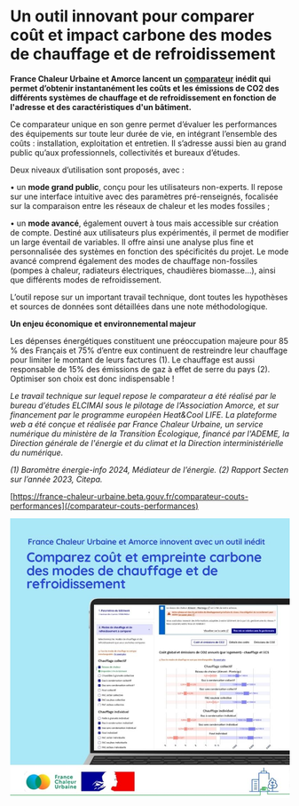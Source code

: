 # Un outil innovant pour comparer coût et impact carbone des modes de chauffage et de refroidissement

**France Chaleur Urbaine et Amorce lancent un** [**comparateur**](/comparateur-couts-performances) **inédit qui permet d’obtenir instantanément les coûts et les émissions de CO2 des différents systèmes de chauffage et de refroidissement en fonction de l'adresse et des caractéristiques d'un bâtiment.**

Ce comparateur unique en son genre permet d’évaluer les performances des équipements sur toute leur durée de vie, en intégrant l’ensemble des coûts : installation, exploitation et entretien. Il s’adresse aussi bien au grand public qu’aux professionnels, collectivités et bureaux d’études.&#x20;

Deux niveaux d’utilisation sont proposés, avec :

• un **mode grand public**, conçu pour les utilisateurs non-experts. Il repose sur une interface intuitive avec des paramètres pré-renseignés, focalisée sur la comparaison entre les réseaux de chaleur et les modes fossiles ;

• un **mode avancé**, également ouvert à tous mais accessible sur création de compte. Destiné aux utilisateurs plus expérimentés, il permet de modifier un large éventail de variables. Il offre ainsi une analyse plus fine et personnalisée des systèmes en fonction des spécificités du projet. Le mode avancé comprend également des modes de chauffage non-fossiles (pompes à chaleur, radiateurs électriques, chaudières biomasse…), ainsi que différents modes de refroidissement.

L’outil repose sur un important travail technique, dont toutes les hypothèses et sources de données sont détaillées dans une note méthodologique.&#x20;

**Un enjeu économique et environnemental majeur**&#x20;

Les dépenses énergétiques constituent une préoccupation majeure pour 85 % des Français et 75% d’entre eux continuent de restreindre leur chauffage pour limiter le montant de leurs factures (1). Le chauffage est aussi responsable de 15% des émissions de gaz à effet de serre du pays (2). Optimiser son choix est donc indispensable !

_Le travail technique sur lequel repose le comparateur a été réalisé par le bureau d’études ELCIMAI sous le pilotage de l’Association Amorce, et sur financement par le programme européen Heat\&Cool LIFE. La plateforme web a été conçue et réalisée par France Chaleur Urbaine, un service numérique du ministère de la Transition Écologique, financé par l'ADEME, la Direction générale de l'énergie et du climat et la Direction interministérielle du numérique._

_(1) Baromètre énergie-info 2024, Médiateur de l’énergie. (2) Rapport Secten sur l’année 2023, Citepa._

[https://france-chaleur-urbaine.beta.gouv.fr/comparateur-couts-performances](/comparateur-couts-performances)

![](.gitbook/assets/FCU_comparateur.jpg)

